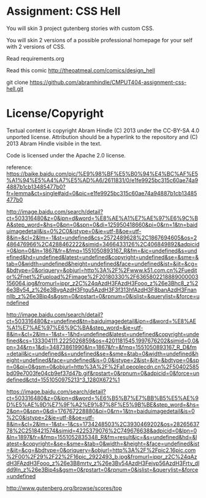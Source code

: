 Assignment: CSS Hell
====================

You will skin 3 project gutenberg stories with custom CSS.

You will skin 2 versions of a possible professional homepage for your
self with 2 versions of CSS.

Read requirements.org

Read this comic http://theoatmeal.com/comics/design_hell

git clone https://github.com/abramhindle/CMPUT404-assignment-css-hell.git

License/Copyright
=================

Textual content is copyright Abram Hindle (C) 2013 under the CC-BY-SA
4.0 unported license. Attribution should be a hyperlink to the
repository and (C) 2013 Abram Hindle visibile in the text.

Code is licensed under the Apache 2.0 license.

reference:
https://baike.baidu.com/pic/%E9%98%BF%E5%B0%94%E4%BC%AF%E5%A1%94%E5%A4%A7%E5%AD%A6/2611831/0/e1fe9925bc315c60ae74a94887b1cb13485477b0?fr=lemma&ct=single#aid=0&pic=e1fe9925bc315c60ae74a94887b1cb13485477b0

http://image.baidu.com/search/detail?ct=503316480&z=0&ipn=d&word=%E8%AE%A1%E7%AE%97%E6%9C%BA&step_word=&hs=0&pn=0&spn=0&di=125950418660&pi=0&rn=1&tn=baiduimagedetail&is=0%2C0&istype=0&ie=utf-8&oe=utf-8&in=&cl=2&lm=-1&st=undefined&cs=2572489628%2C1867694605&os=2486476966%2C4288462222&simid=3466433126%2C406849892&adpicid=0&lpn=0&ln=1867&fr=&fmq=1551050893167_R&fm=&ic=undefined&s=undefined&hd=undefined&latest=undefined&copyright=undefined&se=&sme=&tab=0&width=undefined&height=undefined&face=undefined&ist=&jit=&cg=&bdtype=0&oriquery=&objurl=http%3A%2F%2Fwww.k51.com.cn%2Fueditor%2Fnet%2Fupload%2Fimage%2F20180330%2F6365802218889000003156064.jpg&fromurl=ippr_z2C%24qAzdH3FAzdH3Fooo_z%26e3Bhc8_z%26e3Bv54_z%26e3BvgAzdH3Ftgu5AzdH3F3f313hfAzdH3F8banAzdH3Fnannllb_z%26e3Bip4s&gsm=0&rpstart=0&rpnum=0&islist=&querylist=&force=undefined

http://image.baidu.com/search/detail?ct=503316480&z=undefined&tn=baiduimagedetail&ipn=d&word=%E8%AE%A1%E7%AE%97%E6%9C%BA&step_word=&ie=utf-8&in=&cl=2&lm=-1&st=-1&hd=undefined&latest=undefined&copyright=undefined&cs=133304111,2225026859&os=4201181545,1997676202&simid=0,0&pn=34&rn=1&di=34873861990&ln=1867&fr=&fmq=1551050893167_R_D&fm=detail&ic=undefined&s=undefined&se=&sme=&tab=0&width=undefined&height=undefined&face=undefined&is=0,0&istype=2&ist=&jit=&bdtype=0&spn=0&pi=0&gsm=0&objurl=http%3A%2F%2Fa1.peoplecdn.cn%2F50402585bd09e7003fe04cb9ef37d47b.gif&rpstart=0&rpnum=0&adpicid=0&force=undefined&ctd=1551050975213^3_1280X672%1

https://image.baidu.com/search/detail?ct=503316480&z=0&ipn=d&word=%E6%B5%B7%E7%BB%B5%E5%AE%9D%E5%AE%9D%E7%9F%A2%E9%87%8F%E5%9B%BE&step_word=&hs=2&pn=0&spn=0&di=176767228880&pi=0&rn=1&tn=baiduimagedetail&is=0%2C0&istype=2&ie=utf-8&oe=utf-8&in=&cl=2&lm=-1&st=-1&cs=1734248503%2C3930469202&os=2826563778%2C2518421574&simid=4225379076%2C749676638&adpicid=0&lpn=0&ln=1897&fr=&fmq=1551052835348_R&fm=result&ic=&s=undefined&hd=&latest=&copyright=&se=&sme=&tab=0&width=&height=&face=undefined&ist=&jit=&cg=&bdtype=0&oriquery=&objurl=http%3A%2F%2Fpic2.16pic.com%2F00%2F29%2F22%2F16pic_2922493_b.jpg&fromurl=ippr_z2C%24qAzdH3FAzdH3Fooo_z%26e3B8mrtv_z%26e3Bv54AzdH3Fejvp56AzdH3Frtv_dldd9ln_z%26e3Bip4s&gsm=0&rpstart=0&rpnum=0&islist=&querylist=&force=undefined

http://www.gutenberg.org/browse/scores/top

